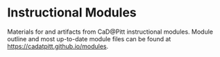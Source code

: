 # Instructional Modules
Materials for and artifacts from CaD@Pitt instructional modules. Module outline and most up-to-date module files can be found at https://cadatpitt.github.io/modules.
